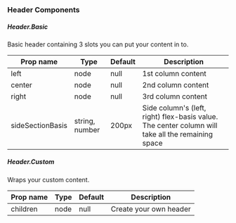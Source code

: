 ### Header Components

##### Header.Basic
Basic header containing 3 slots you can put your content in to.

| Prop name                | Type             | Default    | Description                               |
| ------------------------ | ---------------- | ---------- | ------------------------------------------|
| left                     | node             | null       | 1st column content |
| center                   | node             | null       | 2nd column content |
| right                    | node             | null       | 3rd column content |
| sideSectionBasis         | string, number   | 200px      | Side column's (left, right) flex-basis value. The center column will take all the remaining space |
##### Header.Custom
Wraps your custom content.

| Prop name                | Type             | Default    | Description                               |
| ------------------------ | ---------------- | ---------- | ------------------------------------------|
| children                 | node             | null       | Create your own header                    |
